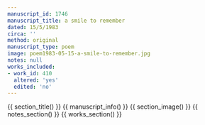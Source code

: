 ```yaml
---
manuscript_id: 1746
manuscript_title: a smile to remember
dated: 15/5/1983
circa: ''
method: original
manuscript_type: poem
image: poem1983-05-15-a-smile-to-remember.jpg
notes: null
works_included:
- work_id: 410
  altered: 'yes'
  edited: 'no'
---
```


{{ section_title() }}
{{ manuscript_info() }}
{{ section_image() }}
{{ notes_section() }}
{{ works_section() }}
